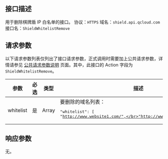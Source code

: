 ## 接口描述
用于删除棋牌盾 IP 白名单的接口。
协议：`HTTPS`
域名：`shield.api.qcloud.com`
接口名：`ShieldWhitelistRemove`

## 请求参数
以下请求参数列表仅列出了接口请求参数，正式调用时需要加上公共请求参数，详情请参见 [公共请求参数说明](/document/api/213/6976) 页面。其中，此接口的 Action 字段为 `ShieldWhitelistRemove`。

| 参数      | 必选 | 类型    | 描述     |
| ------- | ---- | ------ | ---------------------------------------- |
| whitelist | 是 | Array | 要删除的域名列表：<pre>"whitelist": [</br>"http://www.website1.com/",</br>"http://www.website2.com/"</br>]</pre> |

## 响应参数
无。